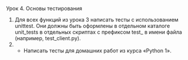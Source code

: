Урок 4. Основы тестирования
1. Для всех функций из урока 3 написать тесты с использованием unittest. 
Они должны быть оформлены в отдельном каталоге unit_tests в отдельных скриптах с префиксом 
test_ в имени файла (например, test_client.py).
2. * Написать тесты для домашних работ из курса «Python 1».